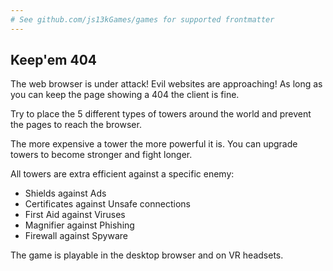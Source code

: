 ```yaml
---
# See github.com/js13kGames/games for supported frontmatter
---
```

Keep'em 404
-----------

The web browser is under attack! Evil websites are approaching! As long as you can keep the page showing a 404 the client is fine. 

Try to place the 5 different types of towers around the world and prevent the pages to reach the browser.

The more expensive a tower the more powerful it is. You can upgrade towers to become stronger and fight longer. 

All towers are extra efficient against a specific enemy:

- Shields against Ads
- Certificates against Unsafe connections
- First Aid against Viruses
- Magnifier against Phishing 
- Firewall against Spyware

The game is playable in the desktop browser and on VR headsets.